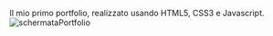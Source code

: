 Il mio primo portfolio, realizzato usando HTML5, CSS3 e Javascript.
![schermataPortfolio](https://github.com/guglielmoMarra/Portfolio/assets/96046077/d061e6c8-420b-41c8-9519-954d119eafc6)
